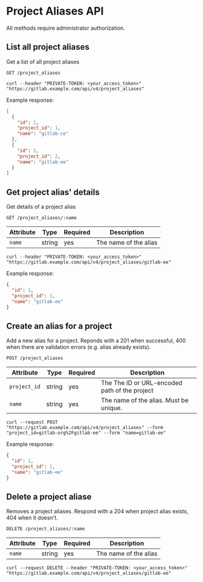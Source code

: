 # Project Aliases API

All methods require administrator authorization.

## List all project aliases

Get a list of all project aliases

```
GET /project_aliases
```

```
curl --header "PRIVATE-TOKEN: <your_access_token>" "https://gitlab.example.com/api/v4/project_aliases"
```

Example response:

```json
[
  {
    "id": 1,
    "project_id": 1,
    "name": "gitlab-ce"
  },
  {
    "id": 2,
    "project_id": 2,
    "name": "gitlab-ee"
  }
]
```

## Get project alias' details

Get details of a project alias

```
GET /project_aliases/:name
```

| Attribute | Type   | Required | Description           |
|-----------|--------|----------|-----------------------|
| `name`    | string | yes      | The name of the alias |

```
curl --header "PRIVATE-TOKEN: <your_access_token>" "https://gitlab.example.com/api/v4/project_aliases/gitlab-ee"
```

Example response:

```json
{
  "id": 1,
  "project_id": 1,
  "name": "gitlab-ee"
}
```

## Create an alias for a project

Add a new alias for a project. Reponds with a 201 when successful, 400 when there are validation errors (e.g. alias already exists).

```
POST /project_aliases
```

| Attribute    | Type   | Required | Description                                   |
|--------------|--------|----------|-----------------------------------------------|
| `project_id` | string | yes      | The The ID or URL-encoded path of the project |
| `name`       | string | yes      | The name of the alias. Must be unique.        |

```
curl --request POST "https://gitlab.example.com/api/v4/project_aliases" --form "project_id=gitlab-org%2Fgitlab-ee" --form "name=gitlab-ee"
```

Example response:

```json
{
  "id": 1,
  "project_id": 1,
  "name": "gitlab-ee"
}
```

## Delete a project aliase

Removes a project aliases. Respond with a 204 when project alias exists, 404 when it doesn't.

```
DELETE /project_aliases/:name
```

| Attribute | Type   | Required | Description           |
|-----------|--------|----------|-----------------------|
| `name`    | string | yes      | The name of the alias |

```
curl --request DELETE --header "PRIVATE-TOKEN: <your_access_token>" "https://gitlab.example.com/api/v4/project_aliases/gitlab-ee"
```
